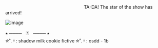 ㅤㅤㅤㅤㅤㅤㅤㅤㅤㅤㅤㅤㅤㅤㅤㅤㅤㅤㅤTA-DA! The star of the show has arrived!

![image](https://github.com/user-attachments/assets/8297dd6d-3d0d-4300-bf15-62821b5058ca)


⭑ ────ㅤ🃏ㅤ──── ⭑  
✮˚. ᵎᵎ  :   shadow milk cookie fictive
✮˚. ᵎᵎ  :   osdd - 1b
